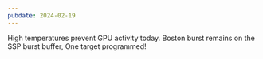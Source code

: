 ```yaml
---
pubdate: 2024-02-19
---
```


High temperatures prevent GPU activity today.  Boston burst remains on the SSP burst buffer,  One target programmed!
